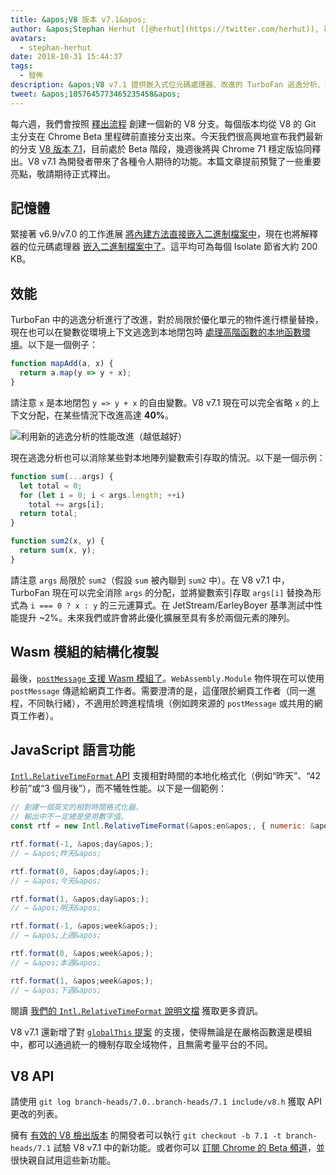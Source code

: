 ```yaml
---
title: &apos;V8 版本 v7.1&apos;
author: &apos;Stephan Herhut ([@herhut](https://twitter.com/herhut)), 複製者中的複製者&apos;
avatars:
  - stephan-herhut
date: 2018-10-31 15:44:37
tags:
  - 發佈
description: &apos;V8 v7.1 提供嵌入式位元碼處理器、改進的 TurboFan 逃逸分析、postMessage(wasmModule)、Intl.RelativeTimeFormat 和 globalThis！&apos;
tweet: &apos;1057645773465235458&apos;
---
```

每六週，我們會按照 [釋出流程](/docs/release-process) 創建一個新的 V8 分支。每個版本均從 V8 的 Git 主分支在 Chrome Beta 里程碑前直接分支出來。今天我們很高興地宣布我們最新的分支 [V8 版本 7.1](https://chromium.googlesource.com/v8/v8.git/+log/branch-heads/7.1)，目前處於 Beta 階段，幾週後將與 Chrome 71 穩定版協同釋出。V8 v7.1 為開發者帶來了各種令人期待的功能。本篇文章提前預覽了一些重要亮點，敬請期待正式釋出。

<!--truncate-->
## 記憶體

緊接著 v6.9/v7.0 的工作進展 [將內建方法直接嵌入二進制檔案中](/blog/embedded-builtins)，現在也將解釋器的位元碼處理器 [嵌入二進制檔案中了](https://bugs.chromium.org/p/v8/issues/detail?id=8068)。這平均可為每個 Isolate 節省大約 200 KB。

## 效能

TurboFan 中的逃逸分析進行了改進，對於局限於優化單元的物件進行標量替換，現在也可以在變數從環境上下文逃逸到本地閉包時 [處理高階函數的本地函數環境](https://bit.ly/v8-turbofan-context-sensitive-js-operators)。以下是一個例子：

```js
function mapAdd(a, x) {
  return a.map(y => y + x);
}
```

請注意 `x` 是本地閉包 `y => y + x` 的自由變數。V8 v7.1 現在可以完全省略 `x` 的上下文分配，在某些情況下改進高達 **40%**。

![利用新的逃逸分析的性能改進（越低越好）](/_img/v8-release-71/improved-escape-analysis.svg)

現在逃逸分析也可以消除某些對本地陣列變數索引存取的情況。以下是一個示例：

```js
function sum(...args) {
  let total = 0;
  for (let i = 0; i < args.length; ++i)
    total += args[i];
  return total;
}

function sum2(x, y) {
  return sum(x, y);
}
```

請注意 `args` 局限於 `sum2`（假設 `sum` 被內聯到 `sum2` 中）。在 V8 v7.1 中，TurboFan 現在可以完全消除 `args` 的分配，並將變數索引存取 `args[i]` 替換為形式為 `i === 0 ? x : y` 的三元運算式。在 JetStream/EarleyBoyer 基準測試中性能提升 ~2%。未來我們或許會將此優化擴展至具有多於兩個元素的陣列。

## Wasm 模組的結構化複製

最後，[`postMessage` 支援 Wasm 模組了](https://github.com/WebAssembly/design/pull/1074)。`WebAssembly.Module` 物件現在可以使用 `postMessage` 傳遞給網頁工作者。需要澄清的是，這僅限於網頁工作者（同一進程，不同執行緒），不適用於跨進程情境（例如跨來源的 `postMessage` 或共用的網頁工作者）。

## JavaScript 語言功能

[`Intl.RelativeTimeFormat` API](/features/intl-relativetimeformat) 支援相對時間的本地化格式化（例如“昨天”、“42 秒前”或“3 個月後”），而不犧牲性能。以下是一個範例：

```js
// 創建一個英文的相對時間格式化器，
// 輸出中不一定總是使用數字值。
const rtf = new Intl.RelativeTimeFormat(&apos;en&apos;, { numeric: &apos;auto&apos; });

rtf.format(-1, &apos;day&apos;);
// → &apos;昨天&apos;

rtf.format(0, &apos;day&apos;);
// → &apos;今天&apos;

rtf.format(1, &apos;day&apos;);
// → &apos;明天&apos;

rtf.format(-1, &apos;week&apos;);
// → &apos;上週&apos;

rtf.format(0, &apos;week&apos;);
// → &apos;本週&apos;

rtf.format(1, &apos;week&apos;);
// → &apos;下週&apos;
```

閱讀 [我們的 `Intl.RelativeTimeFormat` 說明文檔](/features/intl-relativetimeformat) 獲取更多資訊。

V8 v7.1 還新增了對 [`globalThis` 提案](/features/globalthis) 的支援，使得無論是在嚴格函數還是模組中，都可以通過統一的機制存取全域物件，且無需考量平台的不同。

## V8 API

請使用 `git log branch-heads/7.0..branch-heads/7.1 include/v8.h` 獲取 API 更改的列表。

擁有 [有效的 V8 檢出版本](/docs/source-code#using-git) 的開發者可以執行 `git checkout -b 7.1 -t branch-heads/7.1` 試驗 V8 v7.1 中的新功能。或者你可以 [訂閱 Chrome 的 Beta 頻道](https://www.google.com/chrome/browser/beta.html)，並很快親自試用這些新功能。

